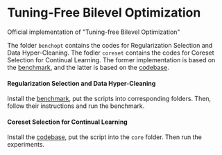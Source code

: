 # Tuning-Free Bilevel Optimization
Official implementation of "Tuning-free Bilevel Optimization"


The folder `benchopt` contains the codes for Regularization Selection and Data Hyper-Cleaning. The fodler `coreset` contains the codes for Coreset Selection for Continual Learning. The former implementation is based on the [benchmark](https://github.com/benchopt/benchmark_bilevel), and the latter is based on the [codebase](https://github.com/MingruiLiu-ML-Lab/Bilevel-Coreset-Selection-via-Regularization).


#### Regularization Selection and Data Hyper-Cleaning
Install the [benchmark](https://github.com/benchopt/benchmark_bilevel), put the scripts into corresponding folders. Then, follow their instructions and run the benchmark.

#### Coreset Selection for Continual Learning
Install the [codebase](https://github.com/MingruiLiu-ML-Lab/Bilevel-Coreset-Selection-via-Regularization), put the script into the `core` folder. Then run the experiments.
